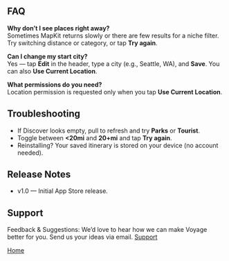 ## FAQ
**Why don’t I see places right away?**  
Sometimes MapKit returns slowly or there are few results for a niche filter. Try switching distance or category, or tap **Try again**.

**Can I change my start city?**  
Yes — tap **Edit** in the header, type a city (e.g., Seattle, WA), and **Save**. You can also **Use Current Location**.

**What permissions do you need?**  
Location permission is requested only when you tap **Use Current Location**.

## Troubleshooting
- If Discover looks empty, pull to refresh and try **Parks** or **Tourist**.
- Toggle between **<20mi** and **20+mi** and tap **Try again**.
- Reinstalling? Your saved itinerary is stored on your device (no account needed).

## Release Notes
- v1.0 — Initial App Store release.


## Support
Feedback & Suggestions: We’d love to hear how we can make Voyage better for you. Send us your ideas via email. [Support](mailto:dodgegood2009@gmail.com)

[Home](Voyage-README.md)
